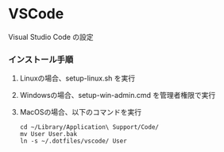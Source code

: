 
# VSCode

Visual Studio Code の設定


### インストール手順

1. Linuxの場合、setup-linux.sh を実行
2. Windowsの場合、setup-win-admin.cmd を管理者権限で実行
3. MacOSの場合、以下のコマンドを実行

    ```
    cd ~/Library/Application\ Support/Code/
    mv User User.bak
    ln -s ~/.dotfiles/vscode/ User
    ```
